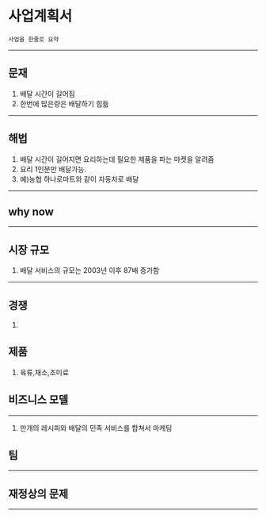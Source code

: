 # 사업계획서

```company purpose
사업을 한줄로 요약
```
---
## 문재
1. 배달 시간이 길어짐
2. 한번에 많은량은 배달하기 힘듦
---
## 해법
1. 배달 시간이 길어지면 요리하는데 필요한 제품을 파는 마켓을 알려줌
2. 요리 1인분만 배달가능.
  1. 예)농협 하나로마트와 같이 자동차로 배달  
---
## why now
---
## 시장 규모
1. 배달 서비스의 규모는 2003년 이후 87배 증가함
---
## 경쟁
1. 
## 제품
1. 육류,채소,조미료

## 비즈니스 모델
---
1. 만개의 레시피와 배달의 민족 서비스를 합쳐서 마케팅
## 팀
---
## 재정상의 문제
---
